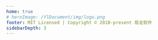 ```yaml
---
home: true
# heroImage: /YlDocument/img/logo.png
footer: MIT Licensed | Copyright © 2018-present 易龙软件
sidebarDepth: 3
---
```



<!-- #### 写作命令

``` bash
# 安装
cnpm install -d vuepress

# 开始写作
cnpm run dev

# 发布
cnpm run build
``` -->
